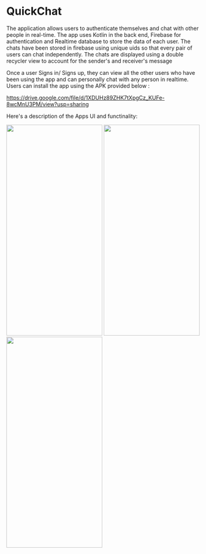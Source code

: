 # QuickChat

The application allows users to authenticate themselves and chat with other people in real-time. The app uses Kotlin in the back end, Firebase
for authentication and Realtime database to store the data of each user. The chats have been stored in firebase using unique uids so that every pair of users can chat independently. The chats are displayed using a double recycler view to account for the sender's and receiver's message

Once a user Signs in/ Signs up, they can view all the other users who have been using the app and can personally chat with any person in
realtime. Users can install the app using the APK provided below : 

https://drive.google.com/file/d/1XDUHz89ZHK7tXpgCz_KUFe-8wcMnU3PM/view?usp=sharing

Here's a description of the Apps UI and functinality:

<img src="https://github.com/5hrivathsa/QuickChat/assets/106436631/72f8cd95-9784-40aa-abc3-8cb86da3c6f1" width="250" height="550">         
<img src="https://github.com/5hrivathsa/QuickChat/assets/106436631/cb617ebf-077d-4022-bd10-ddf29bf1c31e" width="250" height="550">          
<img src="https://github.com/5hrivathsa/QuickChat/assets/106436631/e78e6411-ec2e-42b6-9fd7-ddcc3f1729cd" width="250" height="550">
